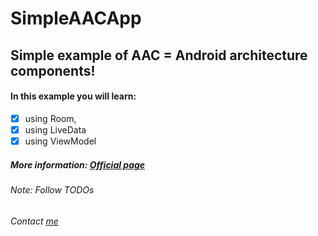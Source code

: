 # SimpleAACApp

## Simple example of AAC = Android architecture components!

#### In this example you will learn:

- [x] using Room,
- [x] using LiveData
- [x] using ViewModel
  
##### More information: [Official page](https://developer.android.com/topic/libraries/architecture/)

###### Note: Follow TODOs

###### Contact [me](https://linktr.ee/MoeinDeveloper)
